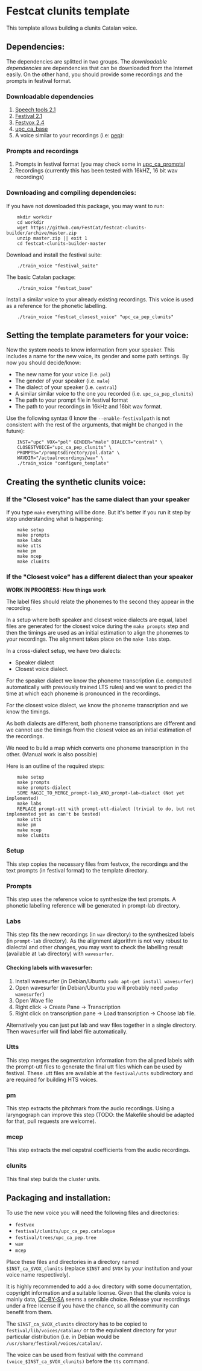 # Festcat clunits template

This template allows building a clunits Catalan voice.

## Dependencies:

The dependencies are splitted in two groups. The *downloadable dependencies*
are dependencies that can be downloaded from the Internet easily. On the other
hand, you should provide some recordings and the prompts in festival format.

### Downloadable dependencies

1. [Speech tools 2.1](http://www.cstr.ed.ac.uk/downloads/festival/2.1/speech_tools-2.1-release.tar.gz)
2. [Festival 2.1](http://www.cstr.ed.ac.uk/downloads/festival/2.1/festival-2.1-release.tar.gz)
3. [Festvox 2.4](http://www.speech.cs.cmu.edu/15-492/assignments/tts/packed2010/festvox-2.4-current.tar.gz)
4. [upc_ca_base](http://festcat.talp.cat/download/upc_ca_base-3.0.2.tgz)
5. A voice similar to your recordings (i.e: [pep](http://festcat.talp.cat/download/upc_ca_pep_clunits-1.1.tgz)):

### Prompts and recordings

1. Prompts in festival format (you may check some 
   in [upc_ca_prompts](http://festcat.talp.cat/download/data/upc_ca_prompts-1.0.tar.bz2))
2. Recordings (currently this has been tested with 16kHZ, 16 bit wav recordings)


### Downloading and compiling dependencies:

If you have not downloaded this package, you may want to run:

        mkdir workdir
        cd workdir
        wget https://github.com/FestCat/festcat-clunits-builder/archive/master.zip
        unzip master.zip || exit 1
        cd festcat-clunits-builder-master

Download and install the festival suite:

        ./train_voice "festival_suite"

The basic Catalan package:

        ./train_voice "festcat_base"

Install a similar voice to your already existing recordings. This voice is used as a reference
for the phonetic labelling.

        ./train_voice "festcat_closest_voice" "upc_ca_pep_clunits"


## Setting the template parameters for your voice:

Now the system needs to know information from your speaker. 
This includes a name for the new voice, its gender and some path settings.
By now you should decide/know:

  - The new name for your voice (i.e. `pol`)
  - The gender of your speaker (i.e. `male`)
  - The dialect of your speaker (i.e. `central`)
  - A similar similar voice to the one you recorded (i.e. `upc_ca_pep_clunits`)
  - The path to your prompt file in festival format
  - The path to your recordings in 16kHz and 16bit wav format.

Use the following syntax (I know the `--enable-festivalpath` is not 
consistent with the rest of the arguments, that might be changed in the future):

        INST="upc" VOX="pol" GENDER="male" DIALECT="central" \
        CLOSESTVOICE="upc_ca_pep_clunits" \
        PROMPTS="/promptsdirectory/pol.data" \
        WAVDIR="/actualrecordings/wav" \
        ./train_voice "configure_template"


## Creating the synthetic clunits voice:

### If the "Closest voice" has the same dialect than your speaker

If you type `make` everything will be done. But it's better if you run it 
step by step understanding what is happening:

        make setup 
        make prompts
        make labs
        make utts
        make pm
        make mcep
        make clunits

### If the "Closest voice" has a different dialect than your speaker

**WORK IN PROGRESS: How things work**

The label files should relate the phonemes to the second they appear
in the recording.

In a setup where both speaker and closest voice dialects are equal, 
label files are generated for the closest voice during the `make prompts` step
and then the timings are used as an initial estimation to align 
the phonemes to your recordings. The alignment takes place on the
`make labs` step.

In a cross-dialect setup, we have two dialects:

 - Speaker dialect
 - Closest voice dialect.

For the speaker dialect we know the phoneme transcription (i.e. computed 
automatically with previously trained LTS rules) and we want to predict
the time at which each phoneme is pronounced in the recordings.

For the closest voice dialect, we know the phoneme transcription and we know
the timings.

As both dialects are different, both phoneme transcriptions are different and
we cannot use the timings from the closest voice as an initial estimation
of the recordings.

We need to build a map which converts one phoneme transcription in the other.
(Manual work is also possible)

Here is an outline of the required steps:

        make setup 
        make prompts
        make prompts-dialect
        SOME MAGIC_TO_MERGE_prompt-lab_AND_prompt-lab-dialect (Not yet implemented)
        make labs
        REPLACE prompt-utt with prompt-utt-dialect (trivial to do, but not implemented yet as can't be tested)
        make utts
        make pm
        make mcep
        make clunits

### Setup

This step copies the necessary files from festvox, the recordings 
and the text prompts (in festival format) to the template directory.

### Prompts

This step uses the reference voice to synthesize the text prompts.
A phonetic labelling reference will be generated in prompt-lab directory.

### Labs

This step fits the new recordings (in `wav` directory) to the synthesized 
labels (in `prompt-lab` directory).
As the alignment algorithm is not very robust to dialectal and other changes,
you may want to check the labelling result (available at `lab` directory) 
with `wavesurfer`.

#### Checking labels with wavesurfer:

1. Install wavesurfer (in Debian/Ubuntu `sudo apt-get install wavesurfer`)
2. Open wavesurfer (in Debian/Ubuntu you will probably need `padsp wavesurfer`)
3. Open Wave file
4. Right click -> Create Pane -> Transcription
5. Right click on transcription pane -> Load transcription -> Choose lab
file.

Alternatively you can just put lab and wav files together in a single
directory. Then wavesurfer will find label file automatically.

### Utts

This step merges the segmentation information from the aligned labels 
with the prompt-utt files to generate the final utt files which can be used
by festival. These .utt files are available at the `festival/utts` subdirectory
and are required for building HTS voices.

### pm

This step extracts the pitchmark from the audio recordings. Using a 
laryngograph can improve this step (TODO: the Makefile should be adapted
for that, pull requests are welcome).

### mcep

This step extracts the mel cepstral coefficients from the audio recordings.

### clunits

This final step builds the cluster units.

## Packaging and installation:

To use the new voice you will need the following files and directories:

  - `festvox`
  - `festival/clunits/upc_ca_pep.catalogue`
  - `festival/trees/upc_ca_pep.tree`
  - `wav`
  - `mcep`

Place these files and directories in a directory named `$INST_ca_$VOX_clunits`
(replace `$INST` and `$VOX` by your institution and your voice name 
respectively).

It is highly recommended to add a `doc` directory with some documentation,
copyright information and a suitable license. Given that the clunits voice
is mainly data, [CC-BY-SA](http://creativecommons.org/licenses/by-sa/3.0/) 
seems a sensible choice. Release your recordings under a free license if you 
have the chance, so all the community can benefit from them.

The `$INST_ca_$VOX_clunits` directory has to be copied to 
`festival/lib/voices/catalan/` or to the equivalent directory for your 
particular distribution (i.e. in Debian would be 
`/usr/share/festival/voices/catalan/`.

The voice can be used from festival with the command 
`(voice_$INST_ca_$VOX_clunits)` before the `tts` command.


